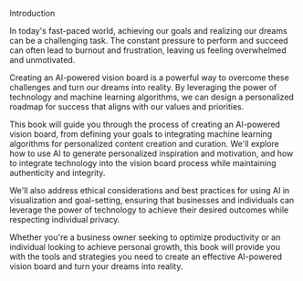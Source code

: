 Introduction

In today's fast-paced world, achieving our goals and realizing our dreams can be a challenging task. The constant pressure to perform and succeed can often lead to burnout and frustration, leaving us feeling overwhelmed and unmotivated.

Creating an AI-powered vision board is a powerful way to overcome these challenges and turn our dreams into reality. By leveraging the power of technology and machine learning algorithms, we can design a personalized roadmap for success that aligns with our values and priorities.

This book will guide you through the process of creating an AI-powered vision board, from defining your goals to integrating machine learning algorithms for personalized content creation and curation. We'll explore how to use AI to generate personalized inspiration and motivation, and how to integrate technology into the vision board process while maintaining authenticity and integrity.

We'll also address ethical considerations and best practices for using AI in visualization and goal-setting, ensuring that businesses and individuals can leverage the power of technology to achieve their desired outcomes while respecting individual privacy.

Whether you're a business owner seeking to optimize productivity or an individual looking to achieve personal growth, this book will provide you with the tools and strategies you need to create an effective AI-powered vision board and turn your dreams into reality.
